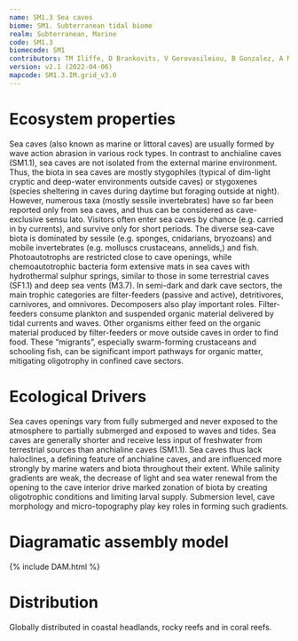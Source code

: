 ```yaml
---
name: SM1.3 Sea caves
biome: SM1. Subterranean tidal biome
realm: Subterranean, Marine
code: SM1.3
biomecode: SM1
contributors: TM Iliffe, D Brankovits, V Gerovasileiou, B Gonzalez, A Martínez García, DA Keith
version: v2.1 (2022-04-06)
mapcode: SM1.3.IM.grid_v3.0
---
```

# Ecosystem properties

Sea caves (also known as marine or littoral caves) are usually formed by wave action abrasion in various rock types. In contrast to anchialine caves (SM1.1), sea caves are not isolated from the external marine environment. Thus, the biota in sea caves are mostly stygophiles (typical of dim-light cryptic and deep-water environments outside caves) or stygoxenes (species sheltering in caves during daytime but foraging outside at night). However, numerous taxa (mostly sessile invertebrates) have so far been reported only from sea caves, and thus can be considered as cave-exclusive sensu lato. Visitors often enter sea caves by chance (e.g. carried in by currents), and survive only for short periods. The diverse sea-cave biota is dominated by sessile (e.g. sponges, cnidarians, bryozoans) and mobile invertebrates (e.g. molluscs crustaceans, annelids,) and fish. Photoautotrophs are restricted close to cave openings, while chemoautotrophic bacteria form extensive mats in sea caves with hydrothermal sulphur springs, similar to those in some terrestrial caves (SF1.1) and deep sea vents (M3.7). In semi-dark and dark cave sectors, the main trophic categories are filter-feeders (passive and active), detritivores, carnivores, and omnivores. Decomposers also play important roles. Filter-feeders consume plankton and suspended organic material delivered by tidal currents and waves. Other organisms either feed on the organic material produced by filter-feeders or move outside caves in order to find food. These “migrants”, especially swarm-forming crustaceans and schooling fish, can be significant import pathways for organic matter, mitigating oligotrophy in confined cave sectors.

# Ecological Drivers

Sea caves openings vary from fully submerged and never exposed to the atmosphere to partially submerged and exposed to waves and tides. Sea caves are generally shorter and receive less input of freshwater from terrestrial sources than anchialine caves (SM1.1). Sea caves thus lack haloclines, a defining feature of anchialine caves, and are influenced more strongly by marine waters and biota throughout their extent. While salinity gradients are weak, the decrease of light and sea water renewal from the opening to the cave interior drive marked zonation of biota by creating oligotrophic conditions and limiting larval supply. Submersion level, cave morphology and micro-topography play key roles in forming such gradients.

# Diagramatic assembly model

{% include DAM.html %}

# Distribution

Globally distributed in coastal headlands, rocky reefs and in coral reefs.

